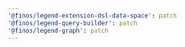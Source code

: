 ```yaml
---
'@finos/legend-extension-dsl-data-space': patch
'@finos/legend-query-builder': patch
'@finos/legend-graph': patch
---
```

